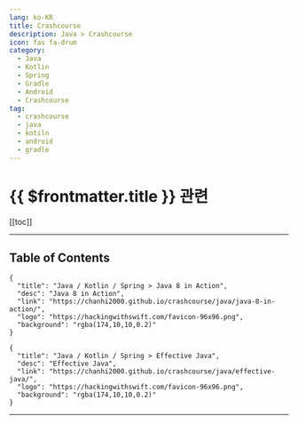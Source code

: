 ```yaml
---
lang: ko-KR
title: Crashcourse
description: Java > Crashcourse
icon: fas fa-drum
category:
  - Java 
  - Kotlin
  - Spring
  - Gradle
  - Android
  - Crashcourse
tag: 
  - crashcourse
  - java
  - kotiln
  - android
  - gradle
---
```


# {{ $frontmatter.title }} 관련

[[toc]]

---

## Table of Contents

```component VPCard
{
  "title": "Java / Kotlin / Spring > Java 8 in Action",
  "desc": "Java 8 in Action",
  "link": "https://chanhi2000.github.io/crashcourse/java/java-8-in-action/",
  "logo": "https://hackingwithswift.com/favicon-96x96.png",
  "background": "rgba(174,10,10,0.2)"
}
```

```component VPCard
{
  "title": "Java / Kotlin / Spring > Effective Java",
  "desc": "Effective Java",
  "link": "https://chanhi2000.github.io/crashcourse/java/effective-java/",
  "logo": "https://hackingwithswift.com/favicon-96x96.png",
  "background": "rgba(174,10,10,0.2)"
}
```

---

<TagLinks />